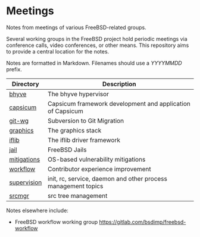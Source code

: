 # Meetings
Notes from meetings of various FreeBSD-related groups.

Several working groups in the FreeBSD project hold periodic meetings via
conference calls, video conferences, or other means. This repository
aims to provide a central location for the notes.

Notes are formatted in Markdown.  Filenames should use a
*YYYYMMDD* prefix.

Directory | Description
--- | ---
[bhyve](https://github.com/freebsd/meetings/tree/master/bhyve) | The bhyve hypervisor
[capsicum](https://github.com/freebsd/meetings/tree/master/capsicum) | Capsicum framework development and application of Capsicum
[git-wg](https://github.com/freebsd/meetings/tree/master/git-wg) | Subversion to Git Migration
[graphics](https://github.com/freebsd/meetings/tree/master/graphics) | The graphics stack
[iflib](https://github.com/freebsd/meetings/tree/master/iflib) | The iflib driver framework
[jail](jail) | FreeBSD Jails
[mitigations](https://github.com/freebsd/meetings/tree/master/mitigations) | OS-based vulnerability mitigations
[workflow](https://github.com/freebsd/meetings/tree/master/workflow)    | Contributor experience improvement
[supervision](https://github.com/freebsd/meetings/tree/master/supervision)   | init, rc, service, daemon and other process management topics
[srcmgr](https://github.com/freebsd/meetings/tree/master/srcmgr) | src tree management

Notes elsewhere include:

* FreeBSD workflow working group https://gitlab.com/bsdimp/freebsd-workflow
